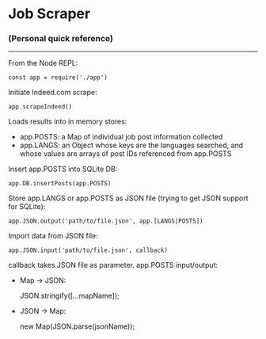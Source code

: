 # Job Scraper
### (Personal quick reference)

---

From the Node REPL:

    const app = require('./app')
    
Initiate Indeed.com scrape:

    app.scrapeIndeed()

Loads results into in memory stores:
- app.POSTS: a Map of individual job post information collected
 - app.LANGS: an Object whose keys are the languages searched, and whose values are arrays of post IDs referenced from app.POSTS
    
Insert app.POSTS into SQLite DB:

    app.DB.insertPosts(app.POSTS)
    
Store app.LANGS or app.POSTS as JSON file (trying to get JSON support for SQLite):

    app.JSON.output('path/to/file.json', app.[LANGS|POSTS])

Import data from JSON file:

    app.JSON.input('path/to/file.json', callback)

callback takes JSON file as parameter.
app.POSTS input/output:
- Map -> JSON:
     
    JSON.stringify([...mapName]);
        
- JSON -> Map:
     
    new Map(JSON.parse(jsonName));

